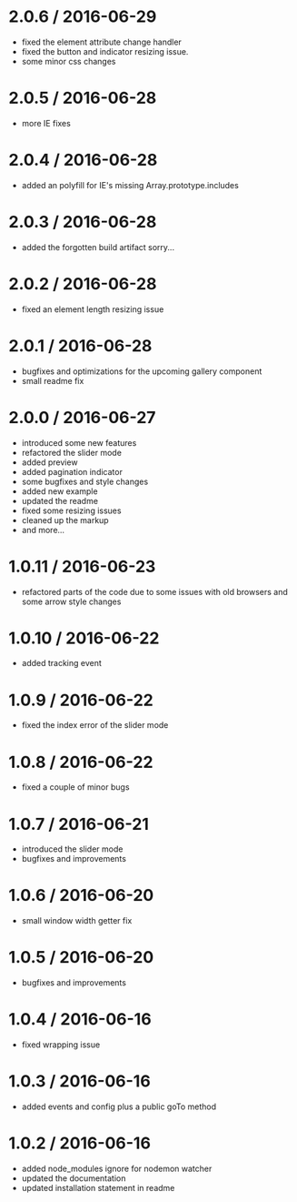 
2.0.6 / 2016-06-29
==================

  * fixed the element attribute change handler
  * fixed the button and indicator resizing issue.
  * some minor css changes

2.0.5 / 2016-06-28
==================

  * more IE fixes

2.0.4 / 2016-06-28
==================

  * added an polyfill for IE's missing Array.prototype.includes

2.0.3 / 2016-06-28
==================

  * added the forgotten build artifact sorry...

2.0.2 / 2016-06-28
==================

  * fixed an element length resizing issue

2.0.1 / 2016-06-28
==================

  * bugfixes and optimizations for the upcoming gallery component
  * small readme fix

2.0.0 / 2016-06-27
==================

  * introduced some new features
  * refactored the slider mode
  * added preview
  * added pagination indicator
  * some bugfixes and style changes
  * added new example
  * updated the readme
  * fixed some resizing issues
  * cleaned up the markup
  * and more...


1.0.11 / 2016-06-23
==================

  * refactored parts of the code due to some issues with old browsers and some arrow style changes

1.0.10 / 2016-06-22
==================

  * added tracking event

1.0.9 / 2016-06-22
==================

  * fixed the index error of the slider mode

1.0.8 / 2016-06-22
==================

  * fixed a couple of minor bugs

1.0.7 / 2016-06-21
==================

  * introduced the slider mode
  * bugfixes and improvements

1.0.6 / 2016-06-20
==================

  * small window width getter fix

1.0.5 / 2016-06-20
==================

  * bugfixes and improvements

1.0.4 / 2016-06-16
==================

  * fixed wrapping issue

1.0.3 / 2016-06-16
==================

  * added events and config plus a public goTo method

1.0.2 / 2016-06-16
================== 

  * added node_modules ignore for nodemon watcher
  * updated the documentation
  * updated installation statement in readme
